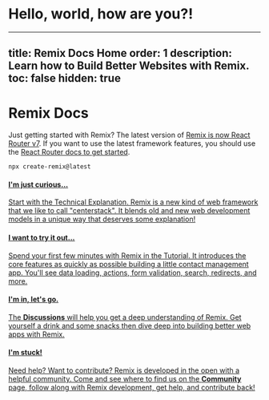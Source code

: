 # Hello, world, how are you?!
---
title: Remix Docs Home
order: 1
description: Learn how to Build Better Websites with Remix.
toc: false
hidden: true
---

# Remix Docs

<docs-warning>Just getting started with Remix? The latest version of [Remix is now React Router v7][remix-now-react-router]. If you want to use the latest framework features, you should use the [React Router docs to get started][react-router-get-started].</docs-warning>

```shellscript nonumber
npx create-remix@latest
```

<docs-cards>
  <a href="/discussion/introduction" aria-label="Technical Explanation">
    <docs-card>
      <h4 class="text-blue-brand">I'm just curious...</h4>
      <p>Start with the <span style="text-decoration:underline">Technical Explanation</span>. Remix is a new kind of web framework that we like to call "centerstack". It blends old and new web development models in a unique way that deserves some explanation!</p>
    </docs-card>
  </a>
  <a href="/start/tutorial" aria-label="Developer Blog Tutorial">
    <docs-card>
      <h4 class="text-green-brand">I want to try it out...</h4>
      <p>Spend your first few minutes with Remix in the <span style="text-decoration:underline">Tutorial</span>. It introduces the core features as quickly as possible building a little contact management app. You'll see data loading, actions, form validation, search, redirects, and more.</p>
    </docs-card>
  </a>
  <a href="/discussion/runtimes" aria-label="Runtimes, Adapters, Stacks, and Deployment">
    <docs-card>
      <h4 class="text-pink-brand">I'm in, let's go.</h4>
      <p>The <b>Discussions</b> will help you get a deep understanding of Remix. Get yourself a drink and some snacks then dive deep into building better web apps with Remix.</p>
    </docs-card>
  </a>
  <a href="/start/community" aria-label="Remix API">
    <docs-card>
      <h4 class="text-red-brand">I'm stuck!</h4>
      <p>Need help? Want to contribute? Remix is developed in the open with a helpful community. Come and see where to find us on the <b>Community</b> page, follow along with Remix development, get help, and contribute back!</p>
    </docs-card>
  </a>
</docs-cards>

<!--

{Add this when I'm done moving things around}

## How to Use These Docs

- **Tutorials**: These are step-by-step guides that walk you through building a specific app. They're great for getting started with Remix and learning the basics.
- **Discussions**: These help you understand Remix by diving into a topic and how various APIs work together to meet use cases or explain some behavior that might not be obvious just from the API.
- **Reference**: These are the docs for the APIs and conventions that Remix provides. They're great for looking up how to use a specific API or feature but don't contain a lot of conversation about how to use them together.
- **Guides**: They're great for learning how to use Remix in a specific way or for a specific use case.

-->

[remix-now-react-router]: https://remix.run/blog/incremental-path-to-react-19
[react-router-get-started]: https://reactrouter.com/start/framework/installation
